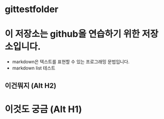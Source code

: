 # gittestfolder

# 이 저장소는 github을 연습하기 위한 저장소입니다.
- markdown은 텍스트를 표현할 수 있는 프로그래밍 문법입니다.
- markdown list 테스트

이건뭐지 (Alt H2)
-----

이것도 궁금 (Alt H1)
=====
